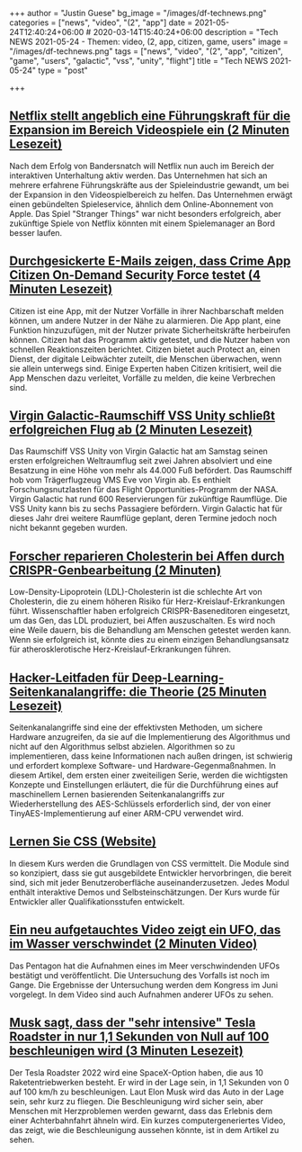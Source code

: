 +++
author = "Justin Guese"
bg_image = "/images/df-technews.png"
categories = ["news", "video", "(2", "app"]
date = 2021-05-24T12:40:24+06:00 # 2020-03-14T15:40:24+06:00
description = "Tech NEWS 2021-05-24 - Themen: video, (2, app, citizen, game, users"
image = "/images/df-technews.png"
tags = ["news", "video", "(2", "app", "citizen", "game", "users", "galactic", "vss", "unity", "flight"]
title = "Tech NEWS 2021-05-24"
type = "post"

+++

## [Netflix stellt angeblich eine Führungskraft für die Expansion im Bereich Videospiele ein (2 Minuten Lesezeit)](https://www.thegamer.com/netflix-expanding-into-video-games/)

 Nach dem Erfolg von Bandersnatch will Netflix nun auch im Bereich der interaktiven Unterhaltung aktiv werden. Das Unternehmen hat sich an mehrere erfahrene Führungskräfte aus der Spieleindustrie gewandt, um bei der Expansion in den Videospielbereich zu helfen. Das Unternehmen erwägt einen gebündelten Spieleservice, ähnlich dem Online-Abonnement von Apple. Das Spiel "Stranger Things" war nicht besonders erfolgreich, aber zukünftige Spiele von Netflix könnten mit einem Spielemanager an Bord besser laufen.

## [Durchgesickerte E-Mails zeigen, dass Crime App Citizen On-Demand Security Force testet (4 Minuten Lesezeit)](https://www.vice.com/en/article/v7evbx/citizen-app-private-security-leaked-emails)

 Citizen ist eine App, mit der Nutzer Vorfälle in ihrer Nachbarschaft melden können, um andere Nutzer in der Nähe zu alarmieren. Die App plant, eine Funktion hinzuzufügen, mit der Nutzer private Sicherheitskräfte herbeirufen können. Citizen hat das Programm aktiv getestet, und die Nutzer haben von schnellen Reaktionszeiten berichtet. Citizen bietet auch Protect an, einen Dienst, der digitale Leibwächter zuteilt, die Menschen überwachen, wenn sie allein unterwegs sind. Einige Experten haben Citizen kritisiert, weil die App Menschen dazu verleitet, Vorfälle zu melden, die keine Verbrechen sind.

## [Virgin Galactic-Raumschiff VSS Unity schließt erfolgreichen Flug ab (2 Minuten Lesezeit)](https://www.theverge.com/2021/5/22/22448928/virgin-galactic-spaceplane-vss-unity-space-branson)

 Das Raumschiff VSS Unity von Virgin Galactic hat am Samstag seinen ersten erfolgreichen Weltraumflug seit zwei Jahren absolviert und eine Besatzung in eine Höhe von mehr als 44.000 Fuß befördert. Das Raumschiff hob vom Trägerflugzeug VMS Eve von Virgin ab. Es enthielt Forschungsnutzlasten für das Flight Opportunities-Programm der NASA. Virgin Galactic hat rund 600 Reservierungen für zukünftige Raumflüge. Die VSS Unity kann bis zu sechs Passagiere befördern. Virgin Galactic hat für dieses Jahr drei weitere Raumflüge geplant, deren Termine jedoch noch nicht bekannt gegeben wurden.

## [Forscher reparieren Cholesterin bei Affen durch CRISPR-Genbearbeitung (2 Minuten)](https://interestingengineering.com/researchers-fix-cholesterol-in-monkeys-through-crispr)

 Low-Density-Lipoprotein (LDL)-Cholesterin ist die schlechte Art von Cholesterin, die zu einem höheren Risiko für Herz-Kreislauf-Erkrankungen führt. Wissenschaftler haben erfolgreich CRISPR-Baseneditoren eingesetzt, um das Gen, das LDL produziert, bei Affen auszuschalten. Es wird noch eine Weile dauern, bis die Behandlung am Menschen getestet werden kann. Wenn sie erfolgreich ist, könnte dies zu einem einzigen Behandlungsansatz für atherosklerotische Herz-Kreislauf-Erkrankungen führen.

## [Hacker-Leitfaden für Deep-Learning-Seitenkanalangriffe: die Theorie (25 Minuten Lesezeit)](https://elie.net/blog/security/hacker-guide-to-deep-learning-side-channel-attacks-the-theory/)

 Seitenkanalangriffe sind eine der effektivsten Methoden, um sichere Hardware anzugreifen, da sie auf die Implementierung des Algorithmus und nicht auf den Algorithmus selbst abzielen. Algorithmen so zu implementieren, dass keine Informationen nach außen dringen, ist schwierig und erfordert komplexe Software- und Hardware-Gegenmaßnahmen. In diesem Artikel, dem ersten einer zweiteiligen Serie, werden die wichtigsten Konzepte und Einstellungen erläutert, die für die Durchführung eines auf maschinellem Lernen basierenden Seitenkanalangriffs zur Wiederherstellung des AES-Schlüssels erforderlich sind, der von einer TinyAES-Implementierung auf einer ARM-CPU verwendet wird.

## [Lernen Sie CSS (Website)](https://web.dev/learn/css/)

 In diesem Kurs werden die Grundlagen von CSS vermittelt. Die Module sind so konzipiert, dass sie gut ausgebildete Entwickler hervorbringen, die bereit sind, sich mit jeder Benutzeroberfläche auseinanderzusetzen. Jedes Modul enthält interaktive Demos und Selbsteinschätzungen. Der Kurs wurde für Entwickler aller Qualifikationsstufen entwickelt.

## [Ein neu aufgetauchtes Video zeigt ein UFO, das im Wasser verschwindet (2 Minuten Video)](https://www.cnn.com/videos/business/2021/05/19/ufo-navy-video-jeremy-corbell-orig-jm.cnn/video/playlists/atv-trending-videos/)

 Das Pentagon hat die Aufnahmen eines im Meer verschwindenden UFOs bestätigt und veröffentlicht. Die Untersuchung des Vorfalls ist noch im Gange. Die Ergebnisse der Untersuchung werden dem Kongress im Juni vorgelegt. In dem Video sind auch Aufnahmen anderer UFOs zu sehen.

## [Musk sagt, dass der "sehr intensive" Tesla Roadster in nur 1,1 Sekunden von Null auf 100 beschleunigen wird (3 Minuten Lesezeit)](https://thedriven.io/2021/05/21/musk-says-very-intense-tesla-roadster-will-go-from-zero-to-100-in-just-1-1-seconds/)

 Der Tesla Roadster 2022 wird eine SpaceX-Option haben, die aus 10 Raketentriebwerken besteht. Er wird in der Lage sein, in 1,1 Sekunden von 0 auf 100 km/h zu beschleunigen. Laut Elon Musk wird das Auto in der Lage sein, sehr kurz zu fliegen. Die Beschleunigung wird sicher sein, aber Menschen mit Herzproblemen werden gewarnt, dass das Erlebnis dem einer Achterbahnfahrt ähneln wird. Ein kurzes computergeneriertes Video, das zeigt, wie die Beschleunigung aussehen könnte, ist in dem Artikel zu sehen.

